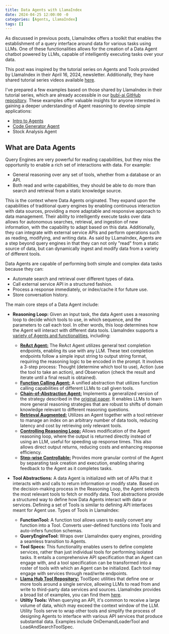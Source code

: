 ```yaml
---
title: Data Agents with LlamaIndex
date: 2024-04-25 12:00:00 -0
categories: [Agents, LlamaIndex]
tags: []
---
```


As discussed in previous posts, LlamaIndex offers a toolkit that enables the establishment of a query interface around data for various tasks using LLMs. One of these functionalities allows for the creation of a Data Agent chatbot powered by LLMs, capable of intelligently executing tasks over your data.

This post was inspired by the tutorial series on Agents and Tools provided by LlamaIndex in their April 16, 2024, newsletter. Additionally, they have shared tutorial series videos available [here](https://www.youtube.com/watch?v=-AuHlVMyEA0).

I've prepared a few examples based on those shared by LlamaIndex in their tutorial series, which are already accessible in our [bubl-ai GitHub repository](https://github.com/bubl-ai/llamaindex-project/tree/main). These examples offer valuable insights for anyone interested in gaining a deeper understanding of Agent reasoning to develop simple applications:
- [Intro to Agents](https://github.com/bubl-ai/llamaindex-project/tree/main/examples/data_agents)
- [Code Generator Agent](https://github.com/bubl-ai/llamaindex-project/tree/main/examples/code_generator_agent)
- Stock Analysis Agent


## What are Data Agents
Query Engines are very powerful for reading capabilities, but they miss the opportunity to enable a rich set of interactions with data. For example:
- General reasoning over any set of tools, whether from a database or an API.
- Both read and write capabilities, they should be able to do more than search and retrieval from a static knowledge source.

This is the context where Data Agents originated. They expand upon the capabilities of traditional query engines by enabling continuous interaction with data sources, providing a more adaptable and responsive approach to data management. Their ability to intelligently execute tasks over data allows for autonomous searches, retrieval, and ingestion of new information, with the capability to adapt based on this data. Additionally, they can integrate with external service APIs and perform operations such as reading, modifying, and writing data. As said by LLamaIndex, Agents are a step beyond query engines in that they can not only "read" from a static source of data, but can dynamically ingest and modify data from a variety of different tools.

Data Agents are capable of performing both simple and complex data tasks because they can:
- Automate search and retrieval over different types of data.
- Call external service API in a structured fashion. 
- Process a response immediately, or index/cache it for future use.
- Store conversation history.

The main core steps of a Data Agent include:
- **Reasoning Loop:** Given an input task, the data Agent uses a reasoning loop to decide which tools to use, in which sequence, and the parameters to call each tool. In other words, this loop determines how the Agent will interact with different data tools. LlamaIndex supports a [variety of Agents and functionalities](https://docs.llamaindex.ai/en/stable/examples/agent/Chatbot_SEC/), including:
   - [**ReAct Agent:**](https://docs.llamaindex.ai/en/stable/examples/agent/react_agent_with_query_engine/) The ReAct Agent utilizes general text completion endpoints, enabling its use with any LLM. These text completion endpoints follow a simple input string to output string format, requiring the reasoning logic to be encoded in the prompt. It involves a 3-step process: Thought (determine which tool to use), Action (use the tool to take an action), and Observation (check the result and iterate until a final result is obtained).
   - [**Function Calling Agent:**](https://docs.llamaindex.ai/en/stable/examples/agent/openai_agent_parallel_function_calling/) A unified abstraction that utilizes function calling capabilities of different LLMs to call given tools.
   - [**Chain-of-Abstraction Agent:**](https://docs.llamaindex.ai/en/stable/examples/agent/coa_agent/) Implements a generalized version of the strategy described in the [original paper](https://arxiv.org/pdf/2401.17464.pdf). It enables LLMs to learn more general reasoning strategies that are robust to shifts of domain knowledge relevant to different reasoning questions.
   - [**Retrieval Augmented:**](https://docs.llamaindex.ai/en/stable/examples/agent/openai_agent_retrieval/) Utilizes an Agent together with a tool retriever to manage an index on an arbitrary number of data tools, reducing latency and cost by retrieving only relevant tools.
   - [**Controlling Reasoning Loop:**](https://docs.llamaindex.ai/en/stable/examples/agent/return_direct_agent/?h=return_direct) Allows modification of the Agent reasoning loop, where the output is returned directly instead of using an LLM, useful for speeding up response times. This also allows direct output returns, reducing costs and enhancing response efficiency.
   - [**Step-wise Controllable:**](https://docs.llamaindex.ai/en/stable/examples/agent/agent_runner/agent_runner/) Provides more granular control of the Agent by separating task creation and execution, enabling sharing feedback to the Agent as it completes tasks.

- **Tool Abstractions:** A data Agent is initialized with set of APIs that it interacts with and calls to return information or modify state. Based on the decision-making process in the Reasoning Loop, the Agent selects the most relevant tools to fetch or modify data. Tool abstractions provide a structured way to define how Data Agents interact with data or services. Defining a set of Tools is similar to defining API interfaces meant for Agent use. 
Types of Tools in LlamaIndex:
   - **FunctionTool:** A function tool allows users to easily convert any function into a Tool. Converts user-defined functions into Tools and auto-infers function schemas.
   - **QueryEngineTool:** Wraps over LlamaIndex query engines, providing a seamless transition to Agents. 
   - **Tool Specs:** This functionality enables users to define complete services, rather than just individual tools for performing isolated tasks. It entails a comprehensive API specification that an Agent can engage with, and a tool specification can be transformed into a roster of tools with which an Agent can be initialized. Each tool may engage with services through read/write endpoints.
   - [**Llama Hub Tool Repository:**](https://llamahub.ai/?tab=tools) ToolSpec utilities that define one or more tools around a single service, allowing LLMs to read from and write to third-party data services and sources. LlamaIndex provides a broad list of examples, you can find them [here](https://github.com/run-llama/llama-hub/tree/main/llama_hub/tools/notebooks).
   - **Utiltiy Tools:** When querying an API, it's common to receive a large volume of data, which may exceed the context window of the LLM. Utility Tools serve to wrap other tools and simplify the process of designing Agents to interface with various API services that produce substantial data. Examples include OnDemandLoaderTool and LoadAndSearchToolSpec.